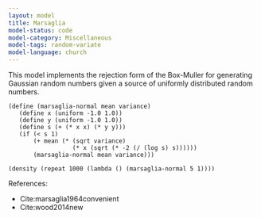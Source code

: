 ```yaml
---
layout: model
title: Marsaglia
model-status: code
model-category: Miscellaneous
model-tags: random-variate 
model-language: church
---
```


This model implements the rejection form of the Box-Muller for generating Gaussian random numbers given a source of uniformly distributed random numbers.

    (define (marsaglia-normal mean variance) 
       (define x (uniform -1.0 1.0)) 
       (define y (uniform -1.0 1.0)) 
       (define s (+ (* x x) (* y y)))
       (if (< s 1)
           (+ mean (* (sqrt variance)
                      (* x (sqrt (* -2 (/ (log s) s))))))
           (marsaglia-normal mean variance)))
    
    (density (repeat 1000 (lambda () (marsaglia-normal 5 1))))

References:

- Cite:marsaglia1964convenient
- Cite:wood2014new
